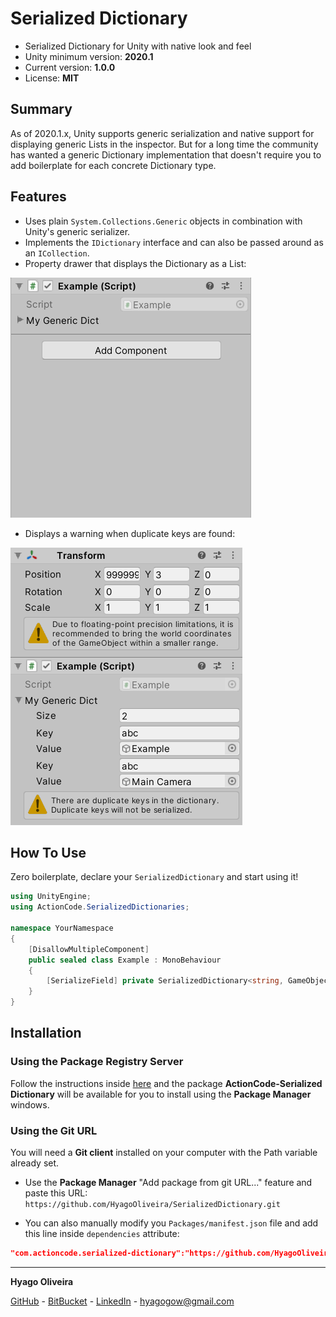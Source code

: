 # Serialized Dictionary

* Serialized Dictionary for Unity with native look and feel
* Unity minimum version: **2020.1**
* Current version: **1.0.0**
* License: **MIT**

## Summary

As of 2020.1.x, Unity supports generic serialization and native support for displaying generic Lists in the inspector. 
But for a long time the community has wanted a generic Dictionary implementation that doesn't require you to add boilerplate for each concrete Dictionary type.

## Features

* Uses plain ``System.Collections.Generic`` objects in combination with Unity's generic serializer.
* Implements the ``IDictionary`` interface and can also be passed around as an ``ICollection``.
* Property drawer that displays the Dictionary as a List:

![](/Docs~/Inspector.gif)

* Displays a warning when duplicate keys are found:

![](/Docs~/InspectorWithDuplicateKeys.PNG)


## How To Use

Zero boilerplate, declare your ``SerializedDictionary`` and start using it!

```csharp
using UnityEngine;
using ActionCode.SerializedDictionaries;

namespace YourNamespace
{
    [DisallowMultipleComponent]
    public sealed class Example : MonoBehaviour
    {
        [SerializeField] private SerializedDictionary<string, GameObject> myGenericDict;
    }
}
```

## Installation

### Using the Package Registry Server

Follow the instructions inside [here](https://cutt.ly/ukvj1c8) and the package **ActionCode-Serialized Dictionary** 
will be available for you to install using the **Package Manager** windows.

### Using the Git URL

You will need a **Git client** installed on your computer with the Path variable already set. 

- Use the **Package Manager** "Add package from git URL..." feature and paste this URL: `https://github.com/HyagoOliveira/SerializedDictionary.git`

- You can also manually modify you `Packages/manifest.json` file and add this line inside `dependencies` attribute: 

```json
"com.actioncode.serialized-dictionary":"https://github.com/HyagoOliveira/SerializedDictionary.git"
```

---

**Hyago Oliveira**

[GitHub](https://github.com/HyagoOliveira) -
[BitBucket](https://bitbucket.org/HyagoGow/) -
[LinkedIn](https://www.linkedin.com/in/hyago-oliveira/) -
<hyagogow@gmail.com>